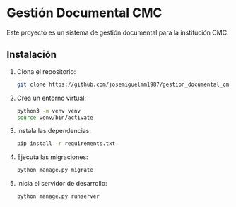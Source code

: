 # Gestión Documental CMC

Este proyecto es un sistema de gestión documental para la institución CMC.

## Instalación

1. Clona el repositorio:
    ```bash
    git clone https://github.com/josemiguelmm1987/gestion_documental_cmc.git
    ```
2. Crea un entorno virtual:
    ```bash
    python3 -m venv venv
    source venv/bin/activate
    ```
3. Instala las dependencias:
    ```bash
    pip install -r requirements.txt
    ```
4. Ejecuta las migraciones:
    ```bash
    python manage.py migrate
    ```
5. Inicia el servidor de desarrollo:
    ```bash
    python manage.py runserver
    ```